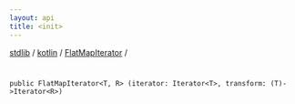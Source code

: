 ```yaml
---
layout: api
title: <init>
---
```

[stdlib](../../index.md) / [kotlin](../index.md) / [FlatMapIterator](index.md) / [<init>](_init_.md)

# <init>

```
public FlatMapIterator<T, R> (iterator: Iterator<T>, transform: (T)->Iterator<R>)
```
